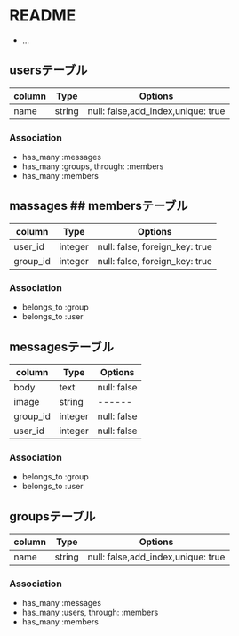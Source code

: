 # README

* ...
## usersテーブル
|column|Type|Options|
|------|----|-------|
|name|string|null: false,add_index,unique: true|

### Association
- has_many :messages
- has_many :groups, through: :members
- has_many :members

## massages ## membersテーブル

|column|Type|Options|
|------|----|-------|
|user_id|integer|null: false, foreign_key: true|
|group_id|integer|null: false, foreign_key: true|

### Association
- belongs_to :group
- belongs_to :user

## messagesテーブル
|column|Type|Options|
|------|----|-------|
|body|text|null: false|
|image|string|------|
|group_id|integer|null: false|
|user_id|integer|null: false|

### Association
- belongs_to :group
- belongs_to :user

## groupsテーブル
|column|Type|Options|
|------|----|-------|
|name|string|null: false,add_index,unique: true|

### Association
- has_many :messages
- has_many :users, through: :members
- has_many :members

